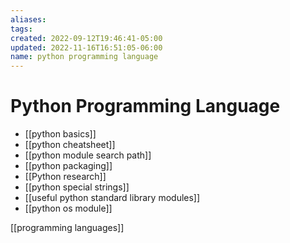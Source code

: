 ```yaml
---
aliases: 
tags: 
created: 2022-09-12T19:46:41-05:00
updated: 2022-11-16T16:51:05-06:00
name: python programming language
---
```

# Python Programming Language

- [[python basics]]
- [[python cheatsheet]]
- [[python module search path]]
- [[python packaging]]
- [[Python research]]
- [[python special strings]]
- [[useful python standard library modules]]
- [[python os module]]

[[programming languages]]
